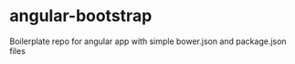 angular-bootstrap
=================

Boilerplate repo for angular app with simple bower.json and package.json files
